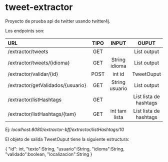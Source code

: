 # tweet-extractor

Proyecto de prueba api de twitter usando twitter4j.

Los endpoints son:

| URL                              |	TIPO  |       INPUT    |	OUPUT                            |
|:---------------------------------|:------:|:--------------:|:---------------------------------:|
| /extractor/tweets	  	           | GET	  |                | List<TweetOuput> output           |
| /extractor/tweets/{idioma}       | GET	  | String idioma	 | List<TweetOuput> output           |
| /extractor/validar/{id}	         | POST   | int id	       | TweetOuput                        |
| /extractor/getValidados/{usuario}| GET    |	String usuario |	List<TweetOuput> output          |
| /extractor/listHashtags          | GET	  |	               | List<String> lista de hashtags    |
| /extractor/listHashtags/{tam}    | GET	  | int tam lista	 | List<String> lista de hashtags    |
  
  Ej: _localhost:8080/extractor-bff/extractor/listHashtags/10_
  
  El objeto de salida TweetOuput tiene la siguiente estructura:
  
  {
        "id": int,
        "texto":String,
        "usuario":String,
        "idioma":String,
        "validado":boolean,
        "localizacion":String
    }
